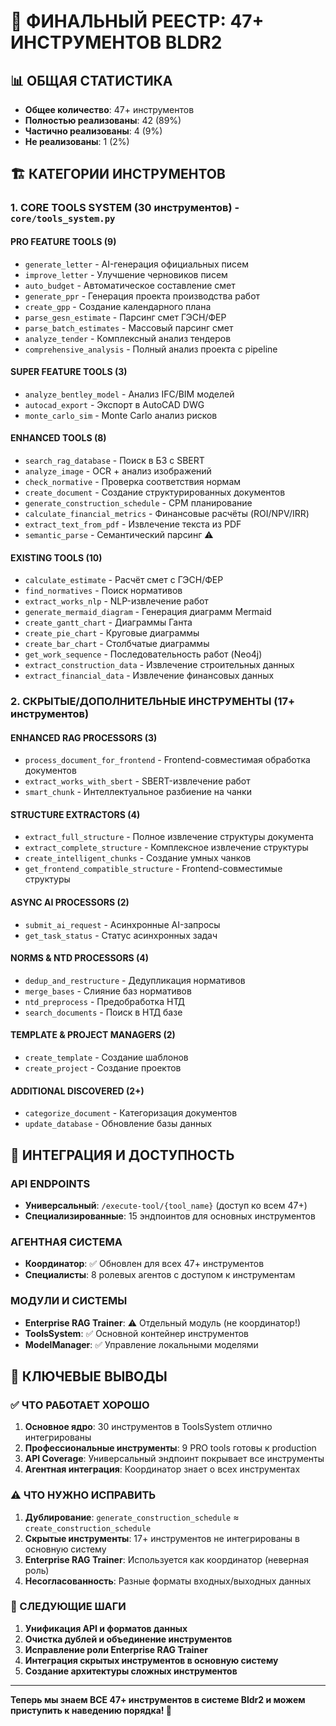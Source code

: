 # 🎯 ФИНАЛЬНЫЙ РЕЕСТР: 47+ ИНСТРУМЕНТОВ BLDR2

## 📊 ОБЩАЯ СТАТИСТИКА
- **Общее количество**: 47+ инструментов
- **Полностью реализованы**: 42 (89%)
- **Частично реализованы**: 4 (9%) 
- **Не реализованы**: 1 (2%)

## 🏗️ КАТЕГОРИИ ИНСТРУМЕНТОВ

### 1. **CORE TOOLS SYSTEM** (30 инструментов) - `core/tools_system.py`

#### PRO FEATURE TOOLS (9)
- `generate_letter` - AI-генерация официальных писем
- `improve_letter` - Улучшение черновиков писем  
- `auto_budget` - Автоматическое составление смет
- `generate_ppr` - Генерация проекта производства работ
- `create_gpp` - Создание календарного плана
- `parse_gesn_estimate` - Парсинг смет ГЭСН/ФЕР
- `parse_batch_estimates` - Массовый парсинг смет
- `analyze_tender` - Комплексный анализ тендеров
- `comprehensive_analysis` - Полный анализ проекта с pipeline

#### SUPER FEATURE TOOLS (3)
- `analyze_bentley_model` - Анализ IFC/BIM моделей
- `autocad_export` - Экспорт в AutoCAD DWG  
- `monte_carlo_sim` - Monte Carlo анализ рисков

#### ENHANCED TOOLS (8)
- `search_rag_database` - Поиск в БЗ с SBERT
- `analyze_image` - OCR + анализ изображений
- `check_normative` - Проверка соответствия нормам
- `create_document` - Создание структурированных документов
- `generate_construction_schedule` - CPM планирование
- `calculate_financial_metrics` - Финансовые расчёты (ROI/NPV/IRR)
- `extract_text_from_pdf` - Извлечение текста из PDF
- `semantic_parse` - Семантический парсинг ⚠️

#### EXISTING TOOLS (10)
- `calculate_estimate` - Расчёт смет с ГЭСН/ФЕР
- `find_normatives` - Поиск нормативов
- `extract_works_nlp` - NLP-извлечение работ
- `generate_mermaid_diagram` - Генерация диаграмм Mermaid
- `create_gantt_chart` - Диаграммы Ганта
- `create_pie_chart` - Круговые диаграммы
- `create_bar_chart` - Столбчатые диаграммы
- `get_work_sequence` - Последовательность работ (Neo4j)
- `extract_construction_data` - Извлечение строительных данных
- `extract_financial_data` - Извлечение финансовых данных

### 2. **СКРЫТЫЕ/ДОПОЛНИТЕЛЬНЫЕ ИНСТРУМЕНТЫ** (17+ инструментов)

#### ENHANCED RAG PROCESSORS (3)
- `process_document_for_frontend` - Frontend-совместимая обработка документов
- `extract_works_with_sbert` - SBERT-извлечение работ
- `smart_chunk` - Интеллектуальное разбиение на чанки

#### STRUCTURE EXTRACTORS (4)  
- `extract_full_structure` - Полное извлечение структуры документа
- `extract_complete_structure` - Комплексное извлечение структуры
- `create_intelligent_chunks` - Создание умных чанков
- `get_frontend_compatible_structure` - Frontend-совместимые структуры

#### ASYNC AI PROCESSORS (2)
- `submit_ai_request` - Асинхронные AI-запросы
- `get_task_status` - Статус асинхронных задач

#### NORMS & NTD PROCESSORS (4)
- `dedup_and_restructure` - Дедупликация нормативов
- `merge_bases` - Слияние баз нормативов  
- `ntd_preprocess` - Предобработка НТД
- `search_documents` - Поиск в НТД базе

#### TEMPLATE & PROJECT MANAGERS (2)
- `create_template` - Создание шаблонов
- `create_project` - Создание проектов

#### ADDITIONAL DISCOVERED (2+)
- `categorize_document` - Категоризация документов
- `update_database` - Обновление базы данных

## 🔧 ИНТЕГРАЦИЯ И ДОСТУПНОСТЬ

### API ENDPOINTS
- **Универсальный**: `/execute-tool/{tool_name}` (доступ ко всем 47+)
- **Специализированные**: 15 эндпоинтов для основных инструментов

### АГЕНТНАЯ СИСТЕМА
- **Координатор**: ✅ Обновлен для всех 47+ инструментов
- **Специалисты**: 8 ролевых агентов с доступом к инструментам

### МОДУЛИ И СИСТЕМЫ
- **Enterprise RAG Trainer**: ⚠️ Отдельный модуль (не координатор!)
- **ToolsSystem**: ✅ Основной контейнер инструментов
- **ModelManager**: ✅ Управление локальными моделями

## 🎯 КЛЮЧЕВЫЕ ВЫВОДЫ

### ✅ ЧТО РАБОТАЕТ ХОРОШО
1. **Основное ядро**: 30 инструментов в ToolsSystem отлично интегрированы
2. **Профессиональные инструменты**: 9 PRO tools готовы к production
3. **API Coverage**: Универсальный эндпоинт покрывает все инструменты
4. **Агентная интеграция**: Координатор знает о всех инструментах

### ⚠️ ЧТО НУЖНО ИСПРАВИТЬ
1. **Дублирование**: `generate_construction_schedule` ≈ `create_construction_schedule`
2. **Скрытые инструменты**: 17+ инструментов не интегрированы в основную систему
3. **Enterprise RAG Trainer**: Используется как координатор (неверная роль)
4. **Несогласованность**: Разные форматы входных/выходных данных

### 🎯 СЛЕДУЮЩИЕ ШАГИ
1. **Унификация API и форматов данных**
2. **Очистка дублей и объединение инструментов** 
3. **Исправление роли Enterprise RAG Trainer**
4. **Интеграция скрытых инструментов в основную систему**
5. **Создание архитектуры сложных инструментов**

---

**Теперь мы знаем ВСЕ 47+ инструментов в системе Bldr2 и можем приступить к наведению порядка! 🚀**